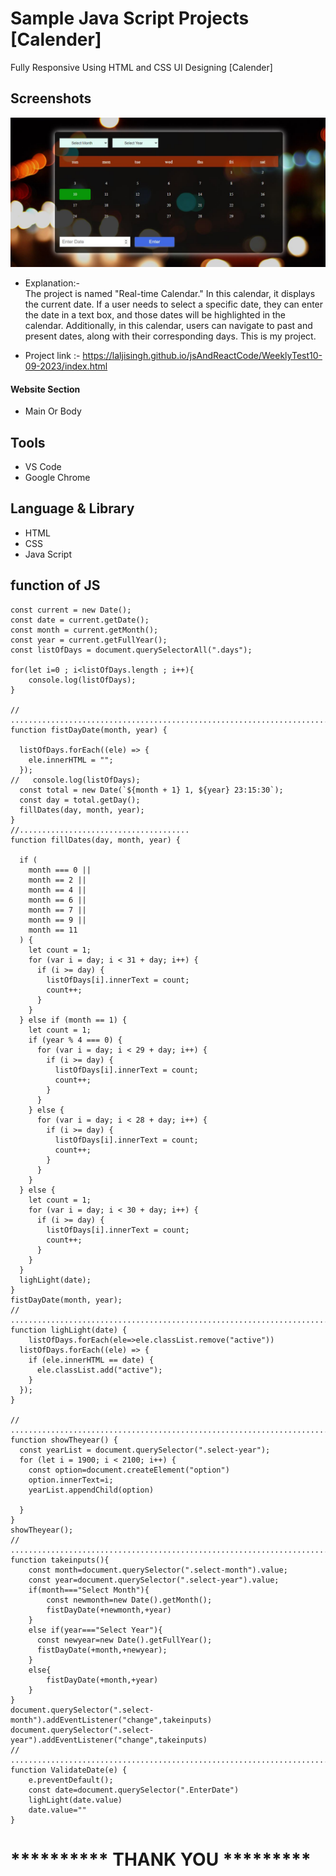 # Sample Java Script Projects [Calender]

Fully Responsive Using HTML and CSS UI Designing [Calender]
## Screenshots

 ![App Screenshot](https://github.com/laljisingh/jsAndReactCode/blob/main/WeeklyTest10-09-2023/Capture.JPG?raw=true)



      
- Explanation:-  
The project is named "Real-time Calendar." In this calendar, it displays the current date. If a user needs to select a specific date, they can enter the date in a text box, and those dates will be highlighted in the calendar. Additionally, in this calendar, users can navigate to past and present dates, along with their corresponding days. This is my project. 

- Project link :-  https://laljisingh.github.io/jsAndReactCode/WeeklyTest10-09-2023/index.html


#### Website Section
* Main Or Body
## Tools
- VS Code
- Google Chrome
## Language & Library
- HTML
- CSS
- Java Script
## function of JS
```
const current = new Date();
const date = current.getDate();
const month = current.getMonth();
const year = current.getFullYear();
const listOfDays = document.querySelectorAll(".days");

for(let i=0 ; i<listOfDays.length ; i++){
    console.log(listOfDays);
}

// ...................................................................................................
function fistDayDate(month, year) {

  listOfDays.forEach((ele) => {
    ele.innerHTML = "";
  });
//   console.log(listOfDays);
  const total = new Date(`${month + 1} 1, ${year} 23:15:30`);
  const day = total.getDay();
  fillDates(day, month, year); 
}
//......................................
function fillDates(day, month, year) {
   
  if (
    month === 0 ||
    month == 2 ||
    month == 4 ||
    month == 6 ||
    month == 7 ||
    month == 9 ||
    month == 11
  ) {
    let count = 1;
    for (var i = day; i < 31 + day; i++) {
      if (i >= day) {
        listOfDays[i].innerText = count;
        count++;
      }
    }
  } else if (month == 1) {
    let count = 1;
    if (year % 4 === 0) {
      for (var i = day; i < 29 + day; i++) {
        if (i >= day) {
          listOfDays[i].innerText = count;
          count++;
        }
      }
    } else {
      for (var i = day; i < 28 + day; i++) {
        if (i >= day) {
          listOfDays[i].innerText = count;
          count++;
        }
      }
    }
  } else {
    let count = 1;
    for (var i = day; i < 30 + day; i++) {
      if (i >= day) {
        listOfDays[i].innerText = count;
        count++;
      }
    }
  }
  lighLight(date);
}
fistDayDate(month, year);
// ..........................................................................................................
function lighLight(date) {
    listOfDays.forEach(ele=>ele.classList.remove("active"))
  listOfDays.forEach((ele) => {
    if (ele.innerHTML == date) {
      ele.classList.add("active");
    }
  });
}

// ..........................................................................................................
function showTheyear() {
  const yearList = document.querySelector(".select-year");
  for (let i = 1900; i < 2100; i++) {
    const option=document.createElement("option")
    option.innerText=i;
    yearList.appendChild(option)
    
  }
}
showTheyear();
// ..........................................................................................
function takeinputs(){
    const month=document.querySelector(".select-month").value;
    const year=document.querySelector(".select-year").value;
    if(month==="Select Month"){
        const newmonth=new Date().getMonth();
        fistDayDate(+newmonth,+year)
    }
    else if(year==="Select Year"){
      const newyear=new Date().getFullYear();
      fistDayDate(+month,+newyear);
    }
    else{
        fistDayDate(+month,+year)
    }
}
document.querySelector(".select-month").addEventListener("change",takeinputs)
document.querySelector(".select-year").addEventListener("change",takeinputs)
// ...............................................................................................
function ValidateDate(e) {
    e.preventDefault();
    const date=document.querySelector(".EnterDate")
    lighLight(date.value)
    date.value=""
}
```


   



# ********** **THANK YOU** *********